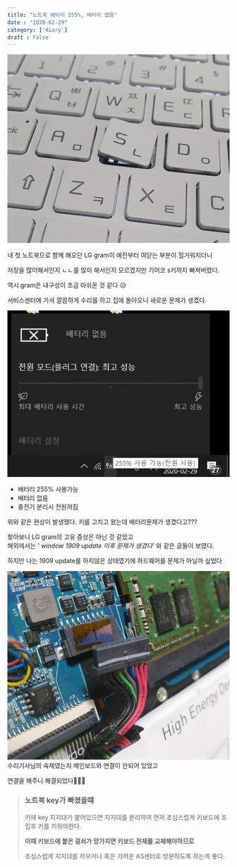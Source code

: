 ```yaml
---
title: "노트북 배터리 255%, 배터리 없음"
date : "2020-02-29"
category: ['diary']
draft : False
---
```



![run_s_key](../../images/run_s_key.jpg)

내 첫 노트북으로 함께 해오던 LG gram이 예전부터 여닫는 부분이 헐거워지더니 

저장을 많이해서인지 ㄴㄴ를 많이 해서인지 모르겠지만
기어코 s키까지 빠져버렸다. 

역시 gram은 내구성이 조금 아쉬운 것 같다 😥

서비스센터에 가서 깔끔하게 수리를 하고
집에 돌아오니 새로운 문제가 생겼다.

![battery](../../images/battery.png)

* 배터리 255% 사용가능
* 배터리 없음
* 충전기 분리시 전원꺼짐

위와 같은 현상이 발생했다. 
키를 고치고 왔는데 배터리문제가 생겼다고???

찾아보니 LG gram의 고유 증상은 아닌 것 같았고   
해외에서는 _' window 1909 update 이후 문제가 생겼다'_ 와 같은 글들이 보였다.

하지만 나는 1909 update를 하지않은 상태였기에 
하드웨어를 문제가 아닐까 싶었다


![battery_unconnect](../../images/battery_unconnect.jpg)
수리기사님의 숙제였는지
메인보드와 연결이 안되어 있었고 

연결을 해주니 해결되었다👏👏👏



>### 노트북 key가 빠졌을떄
>
>키에 key 지지대가 붙어있으면 지지대를 분리하여 먼저 조심스럽게 키보드에 조립후 키를 끼워야한다.
>
>**이때 키보드에 붙은 걸쇠가 망가지면 키보드 전체를 교체해야하므로**
>
>조심스럽게 지지대를 끼우거나 혹은 가까운 AS센터로 방문하도록 하는게 좋다.